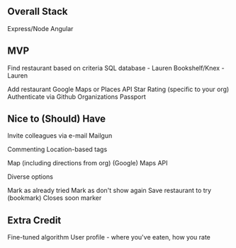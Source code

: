 ## Overall Stack ##
Express/Node
Angular

## MVP ##

Find restaurant based on criteria
  SQL database - Lauren
  Bookshelf/Knex - Lauren

Add restaurant
  Google Maps or Places API
Star Rating (specific to your org)
Authenticate via Github Organizations
  Passport

## Nice to (Should) Have ##

Invite colleagues via e-mail
  Mailgun

Commenting
Location-based tags

Map (including directions from org)
  (Google) Maps API

Diverse options

Mark as already tried
Mark as don't show again
Save restaurant to try (bookmark)
Closes soon marker

## Extra Credit ##

Fine-tuned algorithm
User profile - where you've eaten, how you rate
